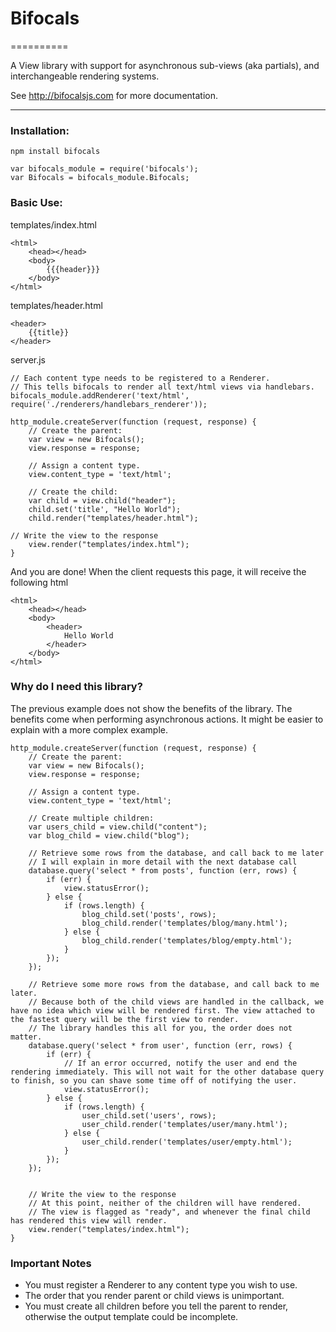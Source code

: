 # Bifocals
==========

A View library with support for asynchronous sub-views (aka partials), and interchangeable rendering systems.

See http://bifocalsjs.com for more documentation.

----

### Installation:

`npm install bifocals`

    var bifocals_module = require('bifocals');
    var Bifocals = bifocals_module.Bifocals;

### Basic Use:
templates/index.html

    <html>
        <head></head>
        <body>
            {{{header}}}
        </body>
    </html>

templates/header.html

    <header>
        {{title}}
    </header>


server.js

	// Each content type needs to be registered to a Renderer.
	// This tells bifocals to render all text/html views via handlebars.
	bifocals_module.addRenderer('text/html', require('./renderers/handlebars_renderer'));

    http_module.createServer(function (request, response) {
    	// Create the parent:
        var view = new Bifocals();
        view.response = response;

        // Assign a content type.
        view.content_type = 'text/html';

        // Create the child:
        var child = view.child("header");
        child.set('title', "Hello World");
        child.render("templates/header.html");

	// Write the view to the response
    	view.render("templates/index.html");
    }

And you are done! When the client requests this page, it will receive the following html

    <html>
        <head></head>
        <body>
            <header>
                Hello World
            </header>
        </body>
    </html>

### Why do I need this library?

The previous example does not show the benefits of the library. The benefits come when performing asynchronous actions. It might be easier to explain with a more complex example.

    http_module.createServer(function (request, response) {
    	// Create the parent:
        var view = new Bifocals();
        view.response = response;

        // Assign a content type.
        view.content_type = 'text/html';

        // Create multiple children:
        var users_child = view.child("content");
        var blog_child = view.child("blog");

        // Retrieve some rows from the database, and call back to me later
        // I will explain in more detail with the next database call
        database.query('select * from posts', function (err, rows) {
			if (err) {
        		view.statusError();
        	} else {
        		if (rows.length) {
        			blog_child.set('posts', rows);
        			blog_child.render('templates/blog/many.html');
        		} else {
        			blog_child.render('templates/blog/empty.html');
        		}
        	});
        });

        // Retrieve some more rows from the database, and call back to me later.
        // Because both of the child views are handled in the callback, we have no idea which view will be rendered first. The view attached to the fastest query will be the first view to render.
        // The library handles this all for you, the order does not matter.
        database.query('select * from user', function (err, rows) {
        	if (err) {
        		// If an error occurred, notify the user and end the rendering immediately. This will not wait for the other database query to finish, so you can shave some time off of notifying the user.
        		view.statusError();
        	} else {
        		if (rows.length) {
        			user_child.set('users', rows);
        			user_child.render('templates/user/many.html');
        		} else {
        			user_child.render('templates/user/empty.html');
        		}
        	});
        });
        

		// Write the view to the response
		// At this point, neither of the children will have rendered.
		// The view is flagged as "ready", and whenever the final child has rendered this view will render.
    	view.render("templates/index.html");
    }

### Important Notes
* You must register a Renderer to any content type you wish to use.
* The order that you render parent or child views is unimportant.
* You must create all children before you tell the parent to render, otherwise the output template could be incomplete.
